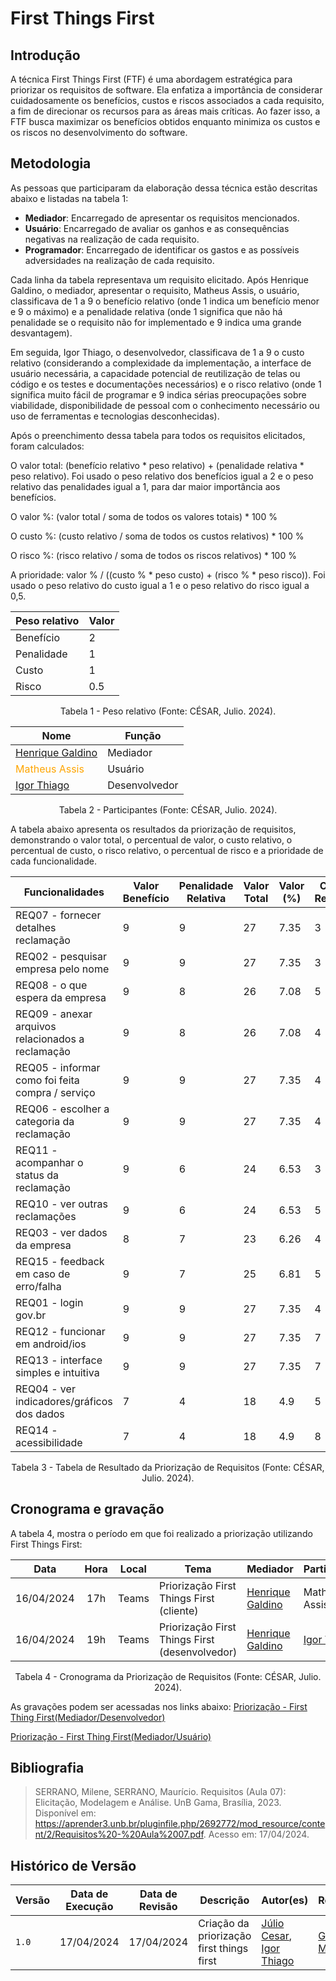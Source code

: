 # First Things First

## Introdução

A técnica First Things First (FTF) é uma abordagem estratégica para priorizar os requisitos de software. Ela enfatiza a importância de considerar cuidadosamente os benefícios, custos e riscos associados a cada requisito, a fim de direcionar os recursos para as áreas mais críticas. Ao fazer isso, a FTF busca maximizar os benefícios obtidos enquanto minimiza os custos e os riscos no desenvolvimento do software.

## Metodologia

As pessoas que participaram da elaboração dessa técnica estão descritas abaixo e listadas na tabela 1:

- **Mediador**: Encarregado de apresentar os requisitos mencionados.
- **Usuário**: Encarregado de avaliar os ganhos e as consequências negativas na realização de cada requisito.
- **Programador**: Encarregado de identificar os gastos e as possíveis adversidades na realização de cada requisito.


Cada linha da tabela representava um requisito elicitado. Após Henrique Galdino, o mediador, apresentar o requisito, Matheus Assis, o usuário, classificava de 1 a 9 o benefício relativo (onde 1 indica um benefício menor e 9 o máximo) e a penalidade relativa (onde 1 significa que não há penalidade se o requisito não for implementado e 9 indica uma grande desvantagem).

Em seguida, Igor Thiago, o desenvolvedor, classificava de 1 a 9 o custo relativo (considerando a complexidade da implementação, a interface de usuário necessária, a capacidade potencial de reutilização de telas ou código e os testes e documentações necessários) e o risco relativo (onde 1 significa muito fácil de programar e 9 indica sérias preocupações sobre viabilidade, disponibilidade de pessoal com o conhecimento necessário ou uso de ferramentas e tecnologias desconhecidas).

Após o preenchimento dessa tabela para todos os requisitos elicitados, foram calculados:

O valor total: (benefício relativo * peso relativo) + (penalidade relativa * peso relativo). Foi usado o peso relativo dos benefícios igual a 2 e o peso relativo das penalidades igual a 1, para dar maior importância aos benefícios.

O valor %: (valor total / soma de todos os valores totais) * 100 %

O custo %: (custo relativo / soma de todos os custos relativos) * 100 %

O risco %: (risco relativo / soma de todos os riscos relativos) * 100 %

A prioridade: valor % / ((custo % * peso custo) + (risco % * peso risco)). Foi usado o peso relativo do custo igual a 1 e o peso relativo do risco igual a 0,5.


| Peso relativo | Valor |
|---------------|-------|
| Benefício     | 2     |
| Penalidade    | 1     |
| Custo         | 1     |
| Risco         | 0.5   |

<div style="text-align: center;"><p>Tabela 1 - Peso relativo (Fonte: CÉSAR, Julio. 2024).</p></div>



| Nome                                              | Função        |
| ------------------------------------------------- | ------------- |
| [Henrique Galdino](https://github.com/hgaldino05)  | Mediador      |
| <span style = "color: orange">Matheus Assis</span> | Usuário       |
| [Igor Thiago](https://github.com/Alladin-51)  | Desenvolvedor |


<div style="text-align: center;"><p>Tabela 2 - Participantes (Fonte: CÉSAR, Julio. 2024).</p></div>

A tabela abaixo apresenta os resultados da priorização de requisitos, demonstrando o valor total, o percentual de valor, o custo relativo, o percentual de custo, o risco relativo, o percentual de risco e a prioridade de cada funcionalidade.


| Funcionalidades                            | Valor Benefício | Penalidade Relativa | Valor Total | Valor (%) | Custo Relativo | Custo % | Risco Relativo | Risco % | Prioridade |
| ------------------------------------------ | --------------- | -------------------- | ----------- | --------- | -------------- | ------- | -------------- | ------- | ---------- |
| REQ07 - fornecer detalhes reclamação       | 9               | 9                    | 27          | 7.35      | 3              | 4.22    | 3              | 3.84    | 1.19       |
| REQ02 - pesquisar empresa pelo nome        | 9               | 9                    | 27          | 7.35      | 3              | 4.22    | 4              | 5.12    | 1.08       |
| REQ08 - o que espera da empresa            | 9               | 8                    | 26          | 7.08      | 5              | 7.04    | 7              | 8.97    | 0.61       |
| REQ09 - anexar arquivos relacionados a reclamação | 9        | 8                    | 26          | 7.08      | 4              | 5.63    | 7              | 8.97    | 0.69       |
| REQ05 - informar como foi feita compra / serviço | 9         | 9                    | 27          | 7.35      | 4              | 5.63    | 3              | 3.84    | 0.97       |
| REQ06 - escolher a categoria da reclamação | 9               | 9                    | 27          | 7.35      | 4              | 5.63    | 3              | 3.84    | 0.97       |
| REQ11 - acompanhar o status da reclamação  | 9               | 6                    | 24          | 6.53      | 3              | 4.22    | 4              | 5.12    | 0.96       |
| REQ10 - ver outras reclamações             | 9               | 6                    | 24          | 6.53      | 5              | 7.04    | 4              | 5.12    | 0.68       |
| REQ03 - ver dados da empresa               | 8               | 7                    | 23          | 6.26      | 4              | 5.63    | 6              | 7.69    | 0.66       |
| REQ15 - feedback em caso de erro/falha     | 9               | 7                    | 25          | 6.81      | 5              | 7.04    | 5              | 6.41    | 0.66       |
| REQ01 - login gov.br                       | 9               | 9                    | 27          | 7.35      | 4              | 5.63    | 9              | 11.53   | 0.64       |
| REQ12 - funcionar em android/ios           | 9               | 9                    | 27          | 7.35      | 7              | 9.85    | 8              | 10.25   | 0.49       |
| REQ13 - interface simples e intuitiva      | 9               | 9                    | 27          | 7.35      | 7              | 9.85    | 6              | 7.69    | 0.53       |
| REQ04 - ver indicadores/gráficos dos dados| 7               | 4                    | 18          | 4.9       | 5              | 7.04    | 6              | 7.69    | 0.45       |
| REQ14 - acessibilidade                     | 7               | 4                    | 18          | 4.9       | 8              | 11.26   | 3              | 3.84    | 0.37       |


<div style="text-align: center;"><p>Tabela 3 - Tabela de Resultado da Priorização de Requisitos (Fonte: CÉSAR, Julio. 2024).</p></div>

## Cronograma e gravação

A tabela 4, mostra o período em que foi realizado a priorização utilizando First Things First:

| Data | Hora | Local | Tema | Mediador | Participante |
| :--: | :--: | :---: | ------- | ------------ | ----- |
| 16/04/2024 | 17h | Teams | Priorização First Things First (cliente) |[Henrique Galdino](https://github.com/hgaldino05)| Matheus Assis|
| 16/04/2024 | 19h | Teams | Priorização First Things First (desenvolvedor) |[Henrique Galdino](https://github.com/hgaldino05)| [Igor Thiago](https://github.com/alladin-51)|
<div style="text-align: center;"><p>Tabela 4 - Cronograma da Priorização de Requisitos (Fonte: CÉSAR, Julio. 2024).</p></div>

As gravações podem ser acessadas nos links abaixo:
[Priorização - First Thing First(Mediador/Desenvolvedor)](https://youtu.be/CtUni6w0gSs)

[Priorização - First Thing First(Mediador/Usuário)](https://youtu.be/jka4Mdmq9TI)

## Bibliografia

> SERRANO, Milene, SERRANO, Maurício. Requisitos (Aula 07): Elicitação, Modelagem e Análise. UnB Gama, Brasília, 2023. Disponível em: <https://aprender3.unb.br/pluginfile.php/2692772/mod_resource/content/2/Requisitos%20-%20Aula%2007.pdf>. Acesso em: 17/04/2024.


## Histórico de Versão

| Versão | Data de Execução | Data de Revisão | Descrição                            | Autor(es)                               | Revisor(es) |
| ------ | ---------------- | --------------- | ------------------------------------ | --------------------------------------- | ----------- |
| `1.0`    | 17/04/2024       | 17/04/2024      | Criação da priorização first things first     | [Júlio Cesar](https://github.com/Julio1099), [Igor Thiago](https://github.com/Alladin-51) | [Guilherme Meister](https://github.com/gmeister18)    |

